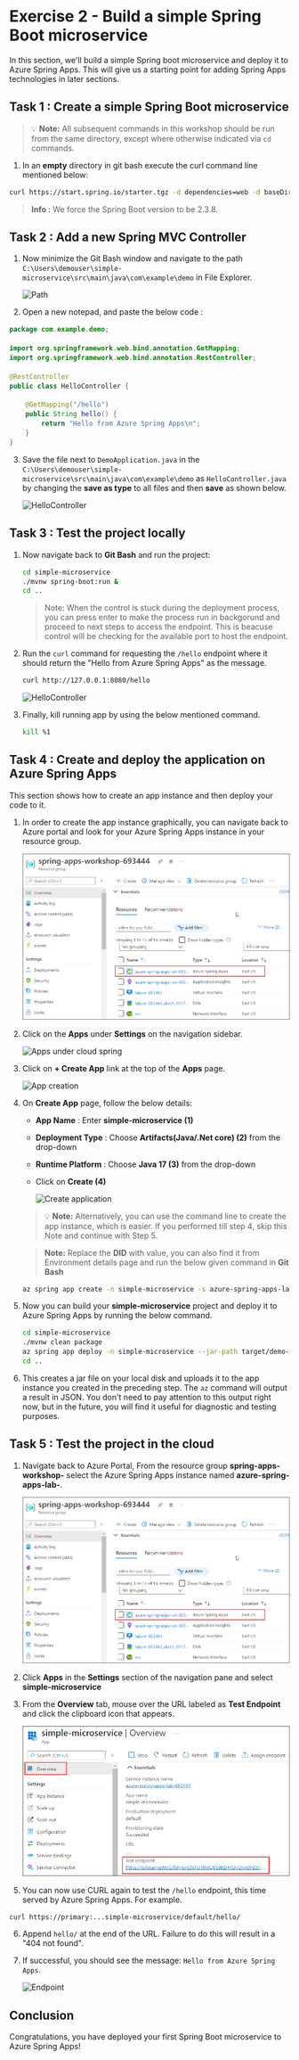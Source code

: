 # Exercise 2 - Build a simple Spring Boot microservice

In this section, we'll build a simple Spring boot microservice and deploy it to Azure Spring Apps. This will give us a starting point for adding Spring Apps technologies in later sections.

## Task 1 : Create a simple Spring Boot microservice

>💡 __Note:__ All subsequent commands in this workshop should be run from the same directory, except where otherwise indicated via `cd` commands.

1. In an __empty__ directory in git bash execute the curl command line mentioned below:

```bash
curl https://start.spring.io/starter.tgz -d dependencies=web -d baseDir=simple-microservice -d bootVersion=2.3.8 -d javaVersion=1.8 | tar -xzvf -
```

> **Info :** We force the Spring Boot version to be 2.3.8.

## Task 2 : Add a new Spring MVC Controller

1. Now minimize the Git Bash window and navigate to the path `C:\Users\demouser\simple-microservice\src\main\java\com\example\demo` in File Explorer.

   ![Path](media/folder-path.png)

2. Open a new notepad, and paste the below code :

```java
package com.example.demo;

import org.springframework.web.bind.annotation.GetMapping;
import org.springframework.web.bind.annotation.RestController;

@RestController
public class HelloController {

    @GetMapping("/hello")
    public String hello() {
        return "Hello from Azure Spring Apps\n";
    }
}
```

3. Save the file next to `DemoApplication.java` in the `C:\Users\demouser\simple-microservice\src\main\java\com\example\demo` as `HelloController.java` by changing the **save as type** to all files and then **save** as shown below.

   ![HelloController](media/hello-controller-java.png)


## Task 3 : Test the project locally

1. Now navigate back to **Git Bash** and run the project:

    ```bash
    cd simple-microservice
    ./mvnw spring-boot:run &
    cd ..
   ```

   > Note: When the control is stuck during the deployment process, you can press enter to make the process run in backgorund and proceed to next steps to access the endpoint. This is beacuse control will be checking for the available port to host the endpoint.
   
2. Run the `curl` command for requesting the `/hello` endpoint where it should return the "Hello from Azure Spring Apps" as the message.

    ```bash
    curl http://127.0.0.1:8080/hello
    ```
    ![HelloController](media/MJA-ex2-04.png)

3. Finally, kill running app by using the below mentioned command.

     ```bash
     kill %1
     ```

## Task 4 : Create and deploy the application on Azure Spring Apps

This section shows how to create an app instance and then deploy your code to it.

1. In order to create the app instance graphically, you can navigate back to Azure portal and look for your Azure Spring Apps instance in your resource group.

   ![Cloud Spring in rg](../media/azurespringapps.png)

2. Click on the **Apps** under **Settings** on the navigation sidebar.

   ![Apps under cloud spring ](../media/selectapps.png)

3. Click on **+ Create App** link at the top of the **Apps** page.

   ![App creation ](../media/createnewapp.png)

4. On **Create App** page, follow the below details:

    - **App Name** : Enter **simple-microservice (1)**
    - **Deployment Type** : Choose **Artifacts(Java/.Net core) (2)** from the drop-down
    - **Runtime Platform** : Choose **Java 17 (3)** from the drop-down
    - Click on **Create (4)**
    

      ![Create application](../media/createapp1.png)


   >💡 __Note:__ Alternatively, you can use the command line to create the app instance, which is easier. If you performed till step 4, skip this Note and continue with Step 5.

   >**Note:** Replace the **DID** with **<inject key="DeploymentID" enableCopy="True"/>** value, you can also find it from Environment details page and run the below given command in **Git Bash**

   ```bash
   az spring app create -n simple-microservice -s azure-spring-apps-lab-DID -g spring-apps-workshop-DID --assign-endpoint true --cpu 1 --memory 1Gi --instance-count 1
   ```

5. Now you can build your **simple-microservice** project and deploy it to Azure Spring Apps by running the below command.

     ```bash
     cd simple-microservice
     ./mvnw clean package
     az spring app deploy -n simple-microservice --jar-path target/demo-0.0.1-SNAPSHOT.jar
     cd ..
     ```

6. This creates a jar file on your local disk and uploads it to the app instance you created in the preceding step.  The `az` command will output a result in JSON.  You don't need to pay attention to this output right now, but in the future, you will find it useful for diagnostic and testing purposes.

## Task 5 : Test the project in the cloud

1. Navigate back to Azure Portal, From the resource group **spring-apps-workshop-<inject key="DeploymentID" enableCopy="false"/>** select the Azure Spring Apps instance named **azure-spring-apps-lab-<inject key="DeploymentID" enableCopy="false"/>**.

    ![Cloud Spring in rg](../media/azurespringapps.png)

2. Click **Apps** in the **Settings** section of the navigation pane and select **simple-microservice**


3. From the **Overview** tab, mouse over the URL labeled as **Test Endpoint** and click the clipboard icon that appears.  

   ![Endpoint](../media/copytestendpoint.png)
    
<!--- 6. This will give you something like:

   `https://primary:BBQM6nsYnmmdQREXQINityNx63kWUbjsP7SIvqKhOcWDfP6HJTqg27klMLaSfpTB@rwo1106f.test.azuremicroservices.io/simple-microservice/default/`
   >💡 Note the text between `https://` and `@`.  These are the basic authentication credentials, without which you will not be authorized to access the service.

7. If you get **"503 Service Temporarily Unavailable"** or **"WhiteLabel Error"** Page as shown below,

   ![Error](media/endpoint-error.png)

   ![Error2](media/error02.png)
   
   - Click on assign endpoint and wait until the endpoint has been assigned and unassign the endpoint soon after. 

   ![assign endpoint](media/simple-microservice-endpoint-assign.png)

-->

5. You can now use CURL again to test the `/hello` endpoint, this time served by Azure Spring Apps.  For example.

```bash
curl https://primary:...simple-microservice/default/hello/
```

6. Append `hello/` at the end of the URL.  Failure to do this will result in a "404 not found".

   <!--- ![Endpoint](media/hello-from-spring-cloud.png) -->

7. If successful, you should see the message: `Hello from Azure Spring Apps`.

    ![Endpoint](media/curl-hello-from-spring-cloud.png)

## Conclusion

Congratulations, you have deployed your first Spring Boot microservice to Azure Spring Apps!
